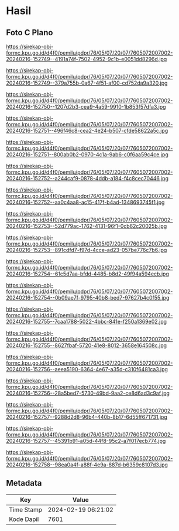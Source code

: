 # Hasil

## Foto C Plano

https://sirekap-obj-formc.kpu.go.id/d4f0/pemilu/pdpr/76/05/07/20/07/7605072007002-20240216-152749--4191a74f-7502-4952-9c1b-e0051dd8296d.jpg

https://sirekap-obj-formc.kpu.go.id/d4f0/pemilu/pdpr/76/05/07/20/07/7605072007002-20240216-152749--379a755b-0a67-4f51-af00-cd752da9a320.jpg

https://sirekap-obj-formc.kpu.go.id/d4f0/pemilu/pdpr/76/05/07/20/07/7605072007002-20240216-152750--1207d2b3-cea9-4a59-9910-1b853f57dfa3.jpg

https://sirekap-obj-formc.kpu.go.id/d4f0/pemilu/pdpr/76/05/07/20/07/7605072007002-20240216-152751--496f46c8-cea2-4e24-b507-cfde58622a5c.jpg

https://sirekap-obj-formc.kpu.go.id/d4f0/pemilu/pdpr/76/05/07/20/07/7605072007002-20240216-152751--800ab0b2-0970-4c1a-9ab6-c0f6aa59c4ce.jpg

https://sirekap-obj-formc.kpu.go.id/d4f0/pemilu/pdpr/76/05/07/20/07/7605072007002-20240216-152752--a244caf9-0878-4ddb-a184-f4c8cec70446.jpg

https://sirekap-obj-formc.kpu.go.id/d4f0/pemilu/pdpr/76/05/07/20/07/7605072007002-20240216-152752--aa0c4aa8-ac15-417f-b4ad-1348693745f1.jpg

https://sirekap-obj-formc.kpu.go.id/d4f0/pemilu/pdpr/76/05/07/20/07/7605072007002-20240216-152753--52d779ac-1762-4131-96f1-0cb62c20025b.jpg

https://sirekap-obj-formc.kpu.go.id/d4f0/pemilu/pdpr/76/05/07/20/07/7605072007002-20240216-152753--891cdfd7-f97d-4cce-ad23-057be776c7b6.jpg

https://sirekap-obj-formc.kpu.go.id/d4f0/pemilu/pdpr/76/05/07/20/07/7605072007002-20240216-152754--61c5d7aa-bfdd-4485-b8d2-49f94a594ecb.jpg

https://sirekap-obj-formc.kpu.go.id/d4f0/pemilu/pdpr/76/05/07/20/07/7605072007002-20240216-152754--0b09ae7f-9795-40b8-bed7-97627b4c0f55.jpg

https://sirekap-obj-formc.kpu.go.id/d4f0/pemilu/pdpr/76/05/07/20/07/7605072007002-20240216-152755--7caa1788-5022-4bbc-841e-f250a1369e02.jpg

https://sirekap-obj-formc.kpu.go.id/d4f0/pemilu/pdpr/76/05/07/20/07/7605072007002-20240216-152755--8627fbaf-5720-41e8-8012-3658e164508c.jpg

https://sirekap-obj-formc.kpu.go.id/d4f0/pemilu/pdpr/76/05/07/20/07/7605072007002-20240216-152756--aeea5190-6364-4e67-a35d-c310f6481ca3.jpg

https://sirekap-obj-formc.kpu.go.id/d4f0/pemilu/pdpr/76/05/07/20/07/7605072007002-20240216-152756--28a5bed7-5730-49bd-9aa2-ce8d6ad3c9af.jpg

https://sirekap-obj-formc.kpu.go.id/d4f0/pemilu/pdpr/76/05/07/20/07/7605072007002-20240216-152757--9288d2d8-96b4-440b-8b17-6d55ff671731.jpg

https://sirekap-obj-formc.kpu.go.id/d4f0/pemilu/pdpr/76/05/07/20/07/7605072007002-20240216-152757--45391b91-a05d-44f8-95c2-a7f017ecb774.jpg

https://sirekap-obj-formc.kpu.go.id/d4f0/pemilu/pdpr/76/05/07/20/07/7605072007002-20240216-152758--98ea0a4f-a88f-4e9a-887d-b6359c8107d3.jpg


## Metadata

| Key        | Value               |
| ---------- | ------------------- |
| Time Stamp | 2024-02-19 06:21:02 |
| Kode Dapil | 7601                |



